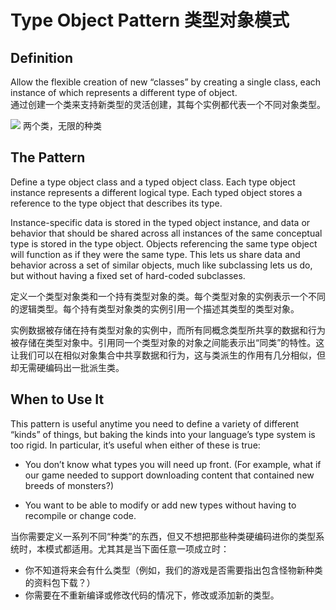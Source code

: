 # Type Object Pattern 类型对象模式

## Definition

Allow the flexible creation of new “classes” by creating a single class, each instance of which represents a different type of object.
<br>
通过创建一个类来支持新类型的灵活创建，其每个实例都代表一个不同对象类型。

![](https://github.com/QianMo/Unity-Design-Pattern/blob/master/UML_Picture/type-object.png)
两个类，无限的种类


## The Pattern

Define a type object class and a typed object class. Each type object instance represents a different logical type. Each typed object stores a reference to the type object that describes its type.

Instance-specific data is stored in the typed object instance, and data or behavior that should be shared across all instances of the same conceptual type is stored in the type object. Objects referencing the same type object will function as if they were the same type. This lets us share data and behavior across a set of similar objects, much like subclassing lets us do, but without having a fixed set of hard-coded subclasses.

定义一个类型对象类和一个持有类型对象的类。每个类型对象的实例表示一个不同的逻辑类型。每个持有类型对象类的实例引用一个描述其类型的类型对象。

实例数据被存储在持有类型对象的实例中，而所有同概念类型所共享的数据和行为被存储在类型对象中。引用同一个类型对象的对象之间能表示出“同类”的特性。这让我们可以在相似对象集合中共享数据和行为，这与类派生的作用有几分相似，但却无需硬编码出一批派生类。


## When to Use It 

This pattern is useful anytime you need to define a variety of different “kinds” of things, but baking the kinds into your language’s type system is too rigid. In particular, it’s useful when either of these is true:

- You don’t know what types you will need up front. (For example, what if our game needed to support downloading content that contained new breeds of monsters?)

- You want to be able to modify or add new types without having to recompile or change code.

当你需要定义一系列不同“种类”的东西，但又不想把那些种类硬编码进你的类型系统时，本模式都适用。尤其其是当下面任意一项成立时：
- 你不知道将来会有什么类型（例如，我们的游戏是否需要指出包含怪物新种类的资料包下载？）
- 你需要在不重新编译或修改代码的情况下，修改或添加新的类型。



